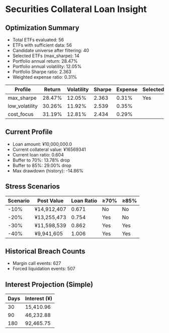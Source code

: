# Securities Collateral Loan Insight

## Optimization Summary
- Total ETFs evaluated: 56
- ETFs with sufficient data: 56
- Candidate universe after filtering: 40
- Selected ETFs (max_sharpe): 14
- Portfolio annual return: 28.47%
- Portfolio annual volatility: 12.05%
- Portfolio Sharpe ratio: 2.363
- Weighted expense ratio: 0.31%

| Profile | Return | Volatility | Sharpe | Expense | Selected |
| --- | --- | --- | --- | --- | --- |
| max_sharpe | 28.47% | 12.05% | 2.363 | 0.31% | Yes |
| low_volatility | 30.26% | 11.92% | 2.539 | 0.35% |  |
| cost_focus | 31.19% | 12.81% | 2.434 | 0.29% |  |

## Current Profile
- Loan amount: ¥10,000,000.0
- Current collateral value: ¥16569341
- Current loan ratio: 0.604
- Buffer to 70%: 13.78% drop
- Buffer to 85%: 29.00% drop
- Max drawdown (history): -14.86%

## Stress Scenarios
| Scenario | Post Value | Loan Ratio | ≥70% | ≥85% |
| --- | --- | --- | --- | --- |
| -10% | ¥14,912,407 | 0.671 | No | No |
| -20% | ¥13,255,473 | 0.754 | Yes | No |
| -30% | ¥11,598,539 | 0.862 | Yes | Yes |
| -40% | ¥9,941,605 | 1.006 | Yes | Yes |

## Historical Breach Counts
- Margin call events: 627
- Forced liquidation events: 507

## Interest Projection (Simple)
| Days | Interest (¥) |
| --- | --- |
| 30 | 15,410.96 |
| 90 | 46,232.88 |
| 180 | 92,465.75 |
